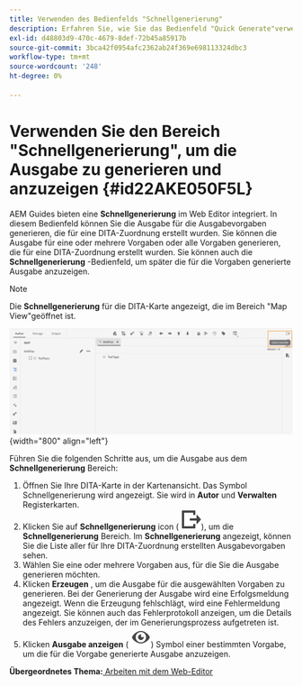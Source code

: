 ```yaml
---
title: Verwenden des Bedienfelds "Schnellgenerierung"
description: Erfahren Sie, wie Sie das Bedienfeld "Quick Generate"verwenden
exl-id: d48803d9-470c-4679-8def-72b45a85917b
source-git-commit: 3bca42f0954afc2362ab24f369e698113324dbc3
workflow-type: tm+mt
source-wordcount: '248'
ht-degree: 0%

---
```


# Verwenden Sie den Bereich &quot;Schnellgenerierung&quot;, um die Ausgabe zu generieren und anzuzeigen {#id22AKE050F5L}

AEM Guides bieten eine **Schnellgenerierung** im Web Editor integriert. In diesem Bedienfeld können Sie die Ausgabe für die Ausgabevorgaben generieren, die für eine DITA-Zuordnung erstellt wurden. Sie können die Ausgabe für eine oder mehrere Vorgaben oder alle Vorgaben generieren, die für eine DITA-Zuordnung erstellt wurden. Sie können auch die **Schnellgenerierung** -Bedienfeld, um später die für die Vorgaben generierte Ausgabe anzuzeigen.

>[!NOTE]
>
> Die **Schnellgenerierung** für die DITA-Karte angezeigt, die im Bereich &quot;Map View&quot;geöffnet ist.

![](images/quick-generate-map-view.png){width="800" align="left"}

Führen Sie die folgenden Schritte aus, um die Ausgabe aus dem **Schnellgenerierung** Bereich:

1. Öffnen Sie Ihre DITA-Karte in der Kartenansicht. Das Symbol Schnellgenerierung wird angezeigt. Sie wird in **Autor** und **Verwalten** Registerkarten.
1. Klicken Sie auf **Schnellgenerierung** icon \( ![](images/quick-generate-icon.svg)\), um die **Schnellgenerierung** Bereich. Im **Schnellgenerierung** angezeigt, können Sie die Liste aller für Ihre DITA-Zuordnung erstellten Ausgabevorgaben sehen.
1. Wählen Sie eine oder mehrere Vorgaben aus, für die Sie die Ausgabe generieren möchten.
1. Klicken **Erzeugen** , um die Ausgabe für die ausgewählten Vorgaben zu generieren. Bei der Generierung der Ausgabe wird eine Erfolgsmeldung angezeigt. Wenn die Erzeugung fehlschlägt, wird eine Fehlermeldung angezeigt. Sie können auch das Fehlerprotokoll anzeigen, um die Details des Fehlers anzuzeigen, der im Generierungsprozess aufgetreten ist.
1. Klicken **Ausgabe anzeigen** \( ![](images/view-output-icon.svg)\) Symbol einer bestimmten Vorgabe, um die für die Vorgabe generierte Ausgabe anzuzeigen.

**Übergeordnetes Thema:**[ Arbeiten mit dem Web-Editor](web-editor.md)
